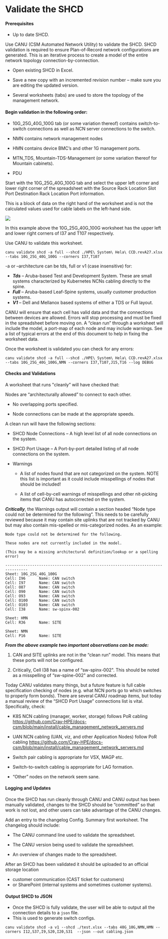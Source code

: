 # Validate the SHCD

#### Prerequisites 
- Up to date SHCD.

Use CANU (CSM Automated Network Utility) to validate the SHCD. SHCD validation is required to ensure Plan-of-Record network configurations are generated. This is an iterative process to create a model of the entire network topology connection-by-connection. 

* Open existing SHCD in Excel. 

* Save a new copy with an incremented revision number – make sure you are editing the updated version. 

* Several worksheets (tabs) are used to store the topology of the management network.  

#### Begin validation in the following order: 

* 10G_25G_40G_100G tab (or some variation thereof) contains switch-to-switch connections as well as NCN server connections to the switch. 

* NMN contains network management nodes 

* HMN contains device BMC’s and other 1G management ports. 

* MTN_TDS, Mountain-TDS-Management (or some variation thereof for Mountain cabinets). 

* PDU  

Start with the 10G_25G_40G_100G tab and select the upper left corner and lower right corner of the spreadsheet with the Source Rack Location Slot Port Destination Rack Location Port information.  

This is a block of data on the right hand of the worksheet and is not the calculated values used for cable labels on the left-hand side. 

![](../network/shcd_example.png)

In this example above the 10G_25G_40G_100G worksheet has the upper left and lower right corners of I37 and T107 respectively. 

Use CANU to validate this worksheet. 

```
canu validate shcd -a full --shcd ./HPE\ System\ Hela\ CCD.revA27.xlsx --tabs 10G_25G_40G_100G --corners I37,T107 
```

-a or –architecture can be tds, full or v1 (case insensitive) for: 

* ***Tds*** 	– Aruba-based Test and Development System. These are small systems characterized by Kubernetes NCNs cabling directly to the spine. 
* ***Full*** 	– Aruba-based Leaf-Spine systems, usually customer production systems. 
* ***V1*** 	– Dell and Mellanox based systems of either a TDS or Full layout. 

CANU will ensure that each cell has valid data and that the connections between devices are allowed. Errors will stop processing and must be fixed in the spreadsheet before moving on. A “clean run” through a worksheet will include the model, a port-map of each node and may include warnings. See a list of typical errors at the end of this document to help in fixing the worksheet data. 

Once the worksheet is validated you can check for any errors: 

```
canu validate shcd -a full --shcd ./HPE\ System\ Hela\ CCD.revA27.xlsx --tabs 10G_25G_40G_100G,NMN --corners I37,T107,J15,T16 --log DEBUG 
```

#### Checks and Validations 

A worksheet that runs "cleanly” will have checked that: 

Nodes are “architecturally allowed” to connect to each other. 

* No overlapping ports specified. 

* Node connections can be made at the appropriate speeds. 

A clean run will have the following sections: 

* SHCD Node Connections – A high level list of all node connections on the system. 

* SHCD Port Usage – A Port-by-port detailed listing of all node connections on the system. 

* Warnings 

	* A list of nodes found that are not categorized on the system. NOTE this list is important as it could include misspellings of nodes that should be included! 

	* A list of cell-by-cell warnings of misspellings and other nit-picking items that CANU has autocorrected on the system. 

***Critically***, the Warnings output will contain a section headed “Node type could not be determined for the following”.  This needs to be carefully reviewed because it may contain site uplinks that are not tracked by CANU but may also contain mis-spelled or mis-categorized nodes. As an example: 

```
Node type could not be determined for the following. 

These nodes are not currently included in the model. 

(This may be a missing architectural definition/lookup or a spelling error) 

-------------------------------------------------------------------------------- 
Sheet: 10G_25G_40G_100G 
Cell: I96      Name: CAN switch 
Cell: I97      Name: CAN switch 
Cell: O87      Name: CAN switch 
Cell: O90      Name: CAN switch 
Cell: O93      Name: CAN switch 
Cell: O100     Name: CAN switch 
Cell: O103     Name: CAN switch 
Cell: I38      Name: sw-spinx-002 

Sheet: HMN 
Cell: R36      Name: SITE 

Sheet: NMN 
Cell: P16      Name: SITE 
```

***From the above example two important observations can be made:***

1. CAN and SITE uplinks are not in the “clean run” model. This means that these ports will not be configured. 

2. Critically, Cell I38 has a name of “sw-spinx-002". This should be noted as a misspelling of “sw-spine-002" and corrected. 


Today CANU validates many things, but a future feature is full cable specification checking of nodes (e.g. what NCN ports go to which switches to properly form bonds).  There are several CANU roadmap items, but today a manual review of the “SHCD Port Usage” connections list is vital.  Specifically, check: 

* K8S NCN cabling (manager, worker, storage) follows PoR cabling https://github.com/Cray-HPE/docs-csm/blob/main/install/cable_management_network_servers.md 

* UAN NCN cabling (UAN, viz, and other Application Nodes) follow PoR cabling https://github.com/Cray-HPE/docs-csm/blob/main/install/cable_management_network_servers.md 

* Switch pair cabling is appropriate for VSX, MAGP etc. 

* Switch-to-switch cabling is appropriate for LAG formation. 

* 	“Other” nodes on the network seem sane. 

#### Logging and Updates 

Once the SHCD has run cleanly through CANU and CANU output has been manually validated, changes to the SHCD should be “committed” so that work is not lost, and other users can take advantage of the CANU changes.  

Add an entry to the changelog Config. Summary first worksheet.  The changelog should include: 

* The CANU command line used to validate the spreadsheet. 

* The CANU version being used to validate the spreadsheet. 

* An overview of changes made to the spreadsheet. 

After an SHCD has been validated it should be uploaded to an official storage location 

* customer communication (CAST ticket for customers) 
* or SharePoint (internal systems and sometimes customer systems). 

#### Output SHCD to JSON

- Once the SHCD is fully validate, the user will be able to output all the connection details to a `json` file.
- This is used to generate switch configs.

```canu validate shcd -a v1 --shcd ./test.xlsx --tabs 40G_10G,NMN,HMN --corners I12,S37,I9,S20,I20,S31  --json --out cabling.json```
